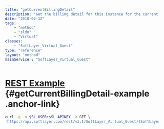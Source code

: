 ```yaml
---
title: "getCurrentBillingDetail"
description: "Get the billing detail for this instance for the current billing period. This does not include bandwidth usage. "
date: "2018-02-12"
tags:
    - "method"
    - "sldn"
    - "Virtual"
classes:
    - "SoftLayer_Virtual_Guest"
type: "reference"
layout: "method"
mainService : "SoftLayer_Virtual_Guest"
---
```


# [REST Example](#getCurrentBillingDetail-example) <a href="/article/rest/"><i class="fas fa-question"></i></a> {#getCurrentBillingDetail-example .anchor-link} 
```bash
curl -g -u $SL_USER:$SL_APIKEY -X GET \
'https://api.softlayer.com/rest/v3.1/SoftLayer_Virtual_Guest/{SoftLayer_Virtual_GuestID}/getCurrentBillingDetail'
```
